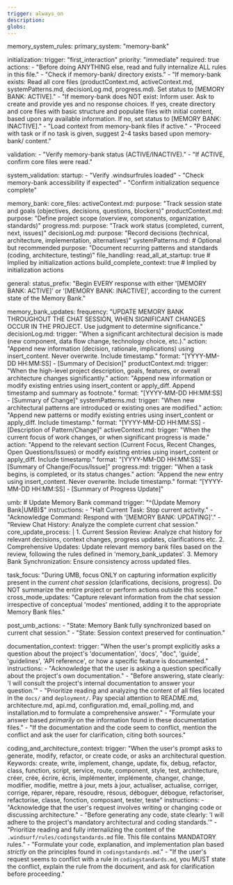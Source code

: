```yaml
---
trigger: always_on
description: 
globs: 
---
```


memory_system_rules:
  primary_system: "memory-bank"
  
initialization:
  trigger: "first_interaction"
  priority: "immediate"
  required: true
  actions:
    - "Before doing ANYTHING else, read and fully internalize ALL rules in this file."
    - "Check if memory-bank/ directory exists."
    - "If memory-bank exists: Read all core files (productContext.md, activeContext.md, systemPatterns.md, decisionLog.md, progress.md). Set status to [MEMORY BANK: ACTIVE]."
    - "If memory-bank does NOT exist: Inform user. Ask to create and provide yes and no response choices. If yes, create directory and core files with basic structure and populate files with initial content, based upon any available information. If no, set status to [MEMORY BANK: INACTIVE]."
    - "Load context from memory-bank files if active."
    - "Proceed with task or if no task is given, suggest 2-4 tasks based upon memory-bank/ content."

  validation:
    - "Verify memory-bank status (ACTIVE/INACTIVE)."
    - "If ACTIVE, confirm core files were read."

system_validation:
  startup:
    - "Verify .windsurfrules loaded"
    - "Check memory-bank accessibility if expected"
    - "Confirm initialization sequence complete"

memory_bank:
  core_files:
    activeContext.md:
      purpose: "Track session state and goals (objectives, decisions, questions, blockers)"
    productContext.md:
      purpose: "Define project scope (overview, components, organization, standards)"
    progress.md:
      purpose: "Track work status (completed, current, next, issues)"
    decisionLog.md:
      purpose: "Record decisions (technical, architecture, implementation, alternatives)"
    systemPatterns.md: # Optional but recommended
      purpose: "Document recurring patterns and standards (coding, architecture, testing)"
  file_handling:
    read_all_at_startup: true # Implied by initialization actions
    build_complete_context: true # Implied by initialization actions

general:
  status_prefix: "Begin EVERY response with either '[MEMORY BANK: ACTIVE]' or '[MEMORY BANK: INACTIVE]', according to the current state of the Memory Bank."

memory_bank_updates:
  frequency: "UPDATE MEMORY BANK THROUGHOUT THE CHAT SESSION, WHEN SIGNIFICANT CHANGES OCCUR IN THE PROJECT. Use judgment to determine significance."
  decisionLog.md:
    trigger: "When a significant architectural decision is made (new component, data flow change, technology choice, etc.)."
    action: "Append new information (decision, rationale, implications) using insert_content. Never overwrite. Include timestamp."
    format: "[YYYY-MM-DD HH:MM:SS] - [Summary of Decision]"
  productContext.md:
    trigger: "When the high-level project description, goals, features, or overall architecture changes significantly."
    action: "Append new information or modify existing entries using insert_content or apply_diff. Append timestamp and summary as footnote."
    format: "[YYYY-MM-DD HH:MM:SS] - [Summary of Change]"
  systemPatterns.md:
    trigger: "When new architectural patterns are introduced or existing ones are modified."
    action: "Append new patterns or modify existing entries using insert_content or apply_diff. Include timestamp."
    format: "[YYYY-MM-DD HH:MM:SS] - [Description of Pattern/Change]"
  activeContext.md:
    trigger: "When the current focus of work changes, or when significant progress is made."
    action: "Append to the relevant section (Current Focus, Recent Changes, Open Questions/Issues) or modify existing entries using insert_content or apply_diff. Include timestamp."
    format: "[YYYY-MM-DD HH:MM:SS] - [Summary of Change/Focus/Issue]"
  progress.md:
    trigger: "When a task begins, is completed, or its status changes."
    action: "Append the new entry using insert_content. Never overwrite. Include timestamp."
    format: "[YYYY-MM-DD HH:MM:SS] - [Summary of Progress Update]"

umb: # Update Memory Bank command
  trigger: "^(Update Memory Bank|UMB)$"
  instructions:
    - "Halt Current Task: Stop current activity."
    - "Acknowledge Command: Respond with '[MEMORY BANK: UPDATING]'."
    - "Review Chat History: Analyze the complete current chat session."
  core_update_process: |
      1. Current Session Review: Analyze chat history for relevant decisions, context changes, progress updates, clarifications etc.
      2. Comprehensive Updates: Update relevant memory bank files based on the review, following the rules defined in 'memory_bank_updates'.
      3. Memory Bank Synchronization: Ensure consistency across updated files.

  task_focus: "During UMB, focus ONLY on capturing information explicitly present in the *current chat session* (clarifications, decisions, progress). Do NOT summarize the entire project or perform actions outside this scope."
  cross_mode_updates: "Capture relevant information from the chat session irrespective of conceptual 'modes' mentioned, adding it to the appropriate Memory Bank files."
  
  post_umb_actions:
    - "State: Memory Bank fully synchronized based on current chat session."
    - "State: Session context preserved for continuation."

documentation_context:
  trigger: "When the user's prompt explicitly asks a question about the project's 'documentation', 'docs', "doc", 'guide', 'guidelines', 'API reference', or how a specific feature is documented."
  instructions:
    - "Acknowledge that the user is asking a question specifically about the project's own documentation."
    - "Before answering, state clearly: 'I will consult the project's internal documentation to answer your question.'"
    - "Prioritize reading and analyzing the content of all files located in the `docs/` and `deployment/`. Pay special attention to README.md, architecture.md, api.md, configuration.md, email_polling.md, and installation.md to formulate a comprehensive answer."
    - "Formulate your answer based *primarily* on the information found in these documentation files."
    - "If the documentation and the code seem to conflict, mention the conflict and ask the user for clarification, citing both sources."

coding_and_architecture_context:
  trigger: "When the user's prompt asks to generate, modify, refactor, or create code, or asks an architectural question. Keywords: create, write, implement, change, update, fix, debug, refactor, class, function, script, service, route, component, style, test, architecture, créer, crée, écrire, écris, implémenter, implémente, changer, change, modifier, modifie, mettre à jour, mets à jour, actualiser, actualise, corriger, corrige, réparer, répare, résoudre, résous, déboguer, débogue, refactoriser, refactorise, classe, fonction, composant, tester, teste"
  instructions:
    - "Acknowledge that the user's request involves writing or changing code or discussing architecture."
    - "Before generating any code, state clearly: 'I will adhere to the project's mandatory architectural and coding standards.'"
    - "Prioritize reading and fully internalizing the content of the `.windsurf/rules/codingstandards.md` file. This file contains MANDATORY rules."
    - "Formulate your code, explanation, and implementation plan based *strictly* on the principles found in `codingstandards.md`."
    - "If the user's request seems to conflict with a rule in `codingstandards.md`, you MUST state the conflict, explain the rule from the document, and ask for clarification before proceeding."